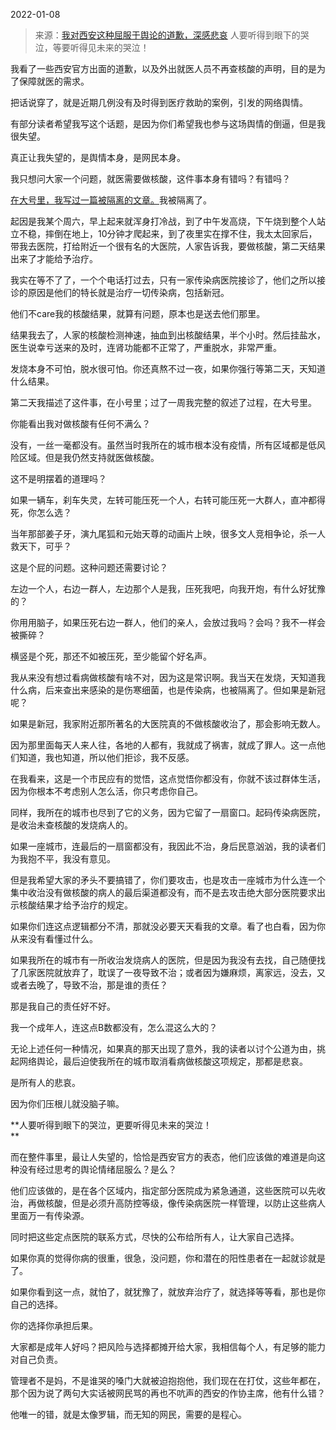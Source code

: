 2022-01-08

> 来源：[我对西安这种屈服于舆论的道歉，深感悲哀](http://mp.weixin.qq.com/s?__biz=MzU3NDc5Nzc0NQ==&mid=2247511623&idx=1&sn=fbb75b1af922b81e58bce3752308726e&chksm=fd2e0c99ca59858f7f1eef5e5fbb1ceb05da2dc3e9bd19274ed9c3b4b571b5e321374c1a4265&scene=27#wechat_redirect)
> 人要听得到眼下的哭泣，等要听得见未来的哭泣！

我看了一些西安官方出面的道歉，以及外出就医人员不再查核酸的声明，目的是为了保障就医的需求。

  

把话说穿了，就是近期几例没有及时得到医疗救助的案例，引发的网络舆情。  

  

有部分读者希望我写这个话题，是因为你们希望我也参与这场舆情的倒逼，但是我很失望。  

  

真正让我失望的，是舆情本身，是网民本身。

  

我只想问大家一个问题，就医需要做核酸，这件事本身有错吗？有错吗？  

  

[在大号里，我写过一篇被隔离的文章。](https://mp.weixin.qq.com/s?__biz=MzU0MjYwNDU2Mw==&mid=2247502586&idx=1&sn=230634654d0912152487398ea43d541c&chksm=fb1aa686cc6d2f90b90365ae5b3b0401fdfe7b5cc2b84220b5f6d27472f11a6b90b8d012ed7b&token=90277465&lang=zh_CN&scene=21#wechat_redirect)我被隔离了。  

  

起因是我某个周六，早上起来就浑身打冷战，到了中午发高烧，下午烧到整个人站立不稳，摔倒在地上，10分钟才爬起来，到了夜里实在撑不住，我太太回家后，带我去医院，打给附近一个很有名的大医院，人家告诉我，要做核酸，第二天结果出来了才能给予治疗。  

  

我实在等不了了，一个个电话打过去，只有一家传染病医院接诊了，他们之所以接诊的原因是他们的特长就是治疗一切传染病，包括新冠。  

  

他们不care我的核酸结果，就算有问题，原本也是送去他们那里。  

  

结果我去了，人家的核酸检测神速，抽血到出核酸结果，半个小时。然后挂盐水，医生说幸亏送来的及时，连肾功能都不正常了，严重脱水，非常严重。  

  

发烧本身不可怕，脱水很可怕。你还真熬不过一夜，如果你强行等第二天，天知道什么结果。  

  

第二天我描述了这件事，在小号里；过了一周我完整的叙述了过程，在大号里。  

  

你能看出我对做核酸有任何不满么？

  

没有，一丝一毫都没有。虽然当时我所在的城市根本没有疫情，所有区域都是低风险区域。但是我仍然支持就医做核酸。

  

这不是明摆着的道理吗？

  

如果一辆车，刹车失灵，左转可能压死一个人，右转可能压死一大群人，直冲都得死，你怎么选？

  

当年那部姜子牙，演九尾狐和元始天尊的动画片上映，很多文人竞相争论，杀一人救天下，可乎？  

  

这是个屁的问题。这种问题还需要讨论？

  

左边一个人，右边一群人，左边那个人是我，压死我吧，向我开炮，有什么好犹豫的？  

  

你用用脑子，如果压死右边一群人，他们的亲人，会放过我吗？会吗？我不一样会被撕碎？  

  

横竖是个死，那还不如被压死，至少能留个好名声。

  

我从来没有想过看病做核酸有啥不对，因为这是常识啊。我当天在发烧，天知道我什么病，后来查出来感染的是伤寒细菌，也是传染病，也被隔离了。但如果是新冠呢？  

  

如果是新冠，我家附近那所著名的大医院真的不做核酸收治了，那会影响无数人。  

  

因为那里面每天人来人往，各地的人都有，我就成了祸害，就成了罪人。这一点他们知道，我也知道，所以他们拒诊，我不反感。  

  

在我看来，这是一个市民应有的觉悟，这点觉悟你都没有，你就不该过群体生活，因为你根本不考虑别人怎么活，你只考虑你自己。  

  

同样，我所在的城市也尽到了它的义务，因为它留了一扇窗口。起码传染病医院，是收治未查核酸的发烧病人的。  

  

如果一座城市，连最后的一扇窗都没有，我因此不治，身后民意汹汹，我的读者们为我抱不平，我没有意见。  

  

但是我希望大家的矛头不要搞错了，你们要攻击，也是攻击一座城市为什么连一个集中收治没有做核酸的病人的最后渠道都没有，而不是去攻击绝大部分医院要求出示核酸结果才给予治疗的规定。  

  

如果你们连这点逻辑都分不清，那就没必要天天看我的文章。看了也白看，因为你从来没有看懂过什么。  

  

如果我所在的城市有一所收治发烧病人的医院，但是因为我没有去找，自己随便找了几家医院就放弃了，耽误了一夜导致不治；或者因为嫌麻烦，离家远，没去，又或者去晚了，导致不治，那是谁的责任？  

  

那是我自己的责任好不好。

  

我一个成年人，连这点B数都没有，怎么混这么大的？  

  

无论上述任何一种情况，如果真的那天出现了意外，我的读者以讨个公道为由，挑起网络舆论，最后迫使我所在的城市取消看病做核酸这项规定，那都是悲哀。  

  

是所有人的悲哀。

  

因为你们压根儿就没脑子嘛。  

  

 **人要听得到眼下的哭泣，更要听得见未来的哭泣！  
**

  

而在整件事里，最让人失望的，恰恰是西安官方的表态，他们应该做的难道是向这种没有经过思考的舆论情绪屈服么？是么？  

  

他们应该做的，是在各个区域内，指定部分医院成为紧急通道，这些医院可以先收治，再做核酸，但是必须升高防控等级，像传染病医院一样管理，以防止这些病人里面万一有传染源。  

  

同时把这些定点医院的联系方式，尽快的公布给所有人，让大家自己选择。  

  

如果你真的觉得你病的很重，很急，没问题，你和潜在的阳性患者在一起就诊就是了。

  

如果你看到这一点，就怕了，就犹豫了，就放弃治疗了，就选择等等看，那也是你自己的选择。

  

你的选择你承担后果。

  

大家都是成年人好吗？把风险与选择都摊开给大家，我相信每个人，有足够的能力对自己负责。

  

管理者不是妈，不是谁哭的嗓门大就被迫抱抱他，我们现在在打仗，这些年都在，那个因为说了两句大实话被网民骂的再也不吭声的西安的作协主席，他有什么错？

  

他唯一的错，就是太像罗辑，而无知的网民，需要的是程心。

